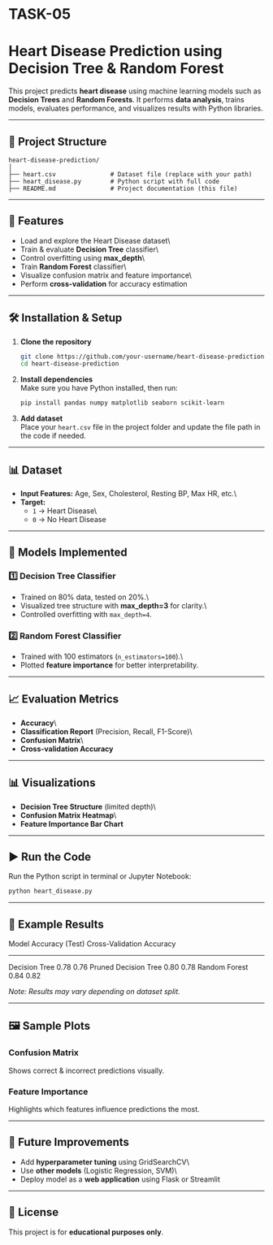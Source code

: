 # TASK-05
# Heart Disease Prediction using Decision Tree & Random Forest

This project predicts **heart disease** using machine learning models
such as **Decision Trees** and **Random Forests**. It performs **data
analysis**, trains models, evaluates performance, and visualizes results
with Python libraries.

------------------------------------------------------------------------

## 📂 Project Structure

    heart-disease-prediction/
    │
    ├── heart.csv               # Dataset file (replace with your path)
    ├── heart_disease.py        # Python script with full code
    ├── README.md               # Project documentation (this file)

------------------------------------------------------------------------

## 🚀 Features

-   Load and explore the Heart Disease dataset\
-   Train & evaluate **Decision Tree** classifier\
-   Control overfitting using **max_depth**\
-   Train **Random Forest** classifier\
-   Visualize confusion matrix and feature importance\
-   Perform **cross-validation** for accuracy estimation

------------------------------------------------------------------------

## 🛠️ Installation & Setup

1.  **Clone the repository**

    ``` bash
    git clone https://github.com/your-username/heart-disease-prediction.git
    cd heart-disease-prediction
    ```

2.  **Install dependencies**\
    Make sure you have Python installed, then run:

    ``` bash
    pip install pandas numpy matplotlib seaborn scikit-learn
    ```

3.  **Add dataset**\
    Place your `heart.csv` file in the project folder and update the
    file path in the code if needed.

------------------------------------------------------------------------

## 📊 Dataset

-   **Input Features:** Age, Sex, Cholesterol, Resting BP, Max HR, etc.\
-   **Target:**
    -   `1` → Heart Disease\
    -   `0` → No Heart Disease

------------------------------------------------------------------------

## 🧠 Models Implemented

### 1️⃣ Decision Tree Classifier

-   Trained on 80% data, tested on 20%.\
-   Visualized tree structure with **max_depth=3** for clarity.\
-   Controlled overfitting with `max_depth=4`.

### 2️⃣ Random Forest Classifier

-   Trained with 100 estimators (`n_estimators=100`).\
-   Plotted **feature importance** for better interpretability.

------------------------------------------------------------------------

## 📈 Evaluation Metrics

-   **Accuracy**\
-   **Classification Report** (Precision, Recall, F1-Score)\
-   **Confusion Matrix**\
-   **Cross-validation Accuracy**

------------------------------------------------------------------------

## 📊 Visualizations

-   **Decision Tree Structure** (limited depth)\
-   **Confusion Matrix Heatmap**\
-   **Feature Importance Bar Chart**

------------------------------------------------------------------------

## ▶️ Run the Code

Run the Python script in terminal or Jupyter Notebook:

``` bash
python heart_disease.py
```

------------------------------------------------------------------------

## 📌 Example Results

  Model                  Accuracy (Test)   Cross-Validation Accuracy
  ---------------------- ----------------- ---------------------------
  Decision Tree          0.78              0.76
  Pruned Decision Tree   0.80              0.78
  Random Forest          0.84              0.82

*Note: Results may vary depending on dataset split.*

------------------------------------------------------------------------

## 🖼️ Sample Plots

### Confusion Matrix

Shows correct & incorrect predictions visually.

### Feature Importance

Highlights which features influence predictions the most.

------------------------------------------------------------------------

## 📌 Future Improvements

-   Add **hyperparameter tuning** using GridSearchCV\
-   Use **other models** (Logistic Regression, SVM)\
-   Deploy model as a **web application** using Flask or Streamlit

------------------------------------------------------------------------

## 📜 License

This project is for **educational purposes only**.
